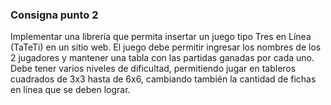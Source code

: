 ### Consigna punto 2
Implementar una librería que permita insertar un juego tipo Tres
en Línea (TaTeTi) en un sitio web. El juego debe permitir ingresar
los nombres de los 2 jugadores y mantener una tabla con las
partidas ganadas por cada uno.
Debe tener varios niveles de dificultad, permitiendo jugar en
tableros cuadrados de 3x3 hasta de 6x6, cambiando también la
cantidad de fichas en línea que se deben lograr.